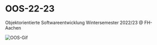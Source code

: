 # OOS-22-23
Objektorientierte Softwareentwicklung Wintersemester 2022/23 @ FH-Aachen

![OOS-Gif](https://user-images.githubusercontent.com/47423716/213864744-83080d00-ee7d-4a6a-9ce4-2df219ad482d.gif)
